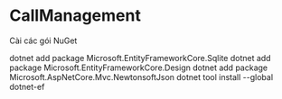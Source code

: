 # CallManagement
Cài các gói NuGet

dotnet add package Microsoft.EntityFrameworkCore.Sqlite
dotnet add package Microsoft.EntityFrameworkCore.Design
dotnet add package Microsoft.AspNetCore.Mvc.NewtonsoftJson
dotnet tool install --global dotnet-ef
